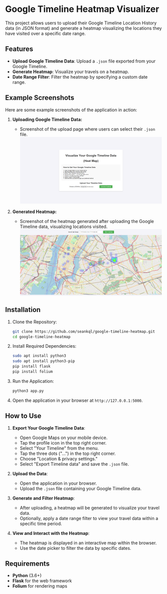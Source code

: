 # Google Timeline Heatmap Visualizer

This project allows users to upload their Google Timeline Location History data (in JSON format) and generate a heatmap visualizing the locations they have visited over a specific date range.

## Features

-   **Upload Google Timeline Data**: Upload a `.json` file exported from your Google Timeline.
-   **Generate Heatmap**: Visualize your travels on a heatmap.
-   **Date Range Filter**: Filter the heatmap by specifying a custom date range.

## Example Screenshots

Here are some example screenshots of the application in action:
1. **Uploading Google Timeline Data:**
   - Screenshot of the upload page where users can select their `.json` file.
   ![Upload Screen](./assets/upload_screen_example.png)

2. **Generated Heatmap:**
   - Screenshot of the heatmap generated after uploading the Google Timeline data, visualizing locations visited.
   ![Heatmap Example](./assets/heatmap_example.png)

## Installation

1.  Clone the Repository:
    ```bash
    git clone https://github.com/seankql/google-timeline-heatmap.git
    cd google-timeline-heatmap
    ```
2.  Install Required Dependencies:
    ```bash
    sudo apt install python3
    sudo apt install python3-pip
    pip install flask
    pip install folium
    ```
3.  Run the Application:
    ```bash
    python3 app.py
    ```
4.  Open the application in your browser at `http://127.0.0.1:5000`.

## How to Use

1.  **Export Your Google Timeline Data**:
    -   Open Google Maps on your mobile device.
    -   Tap the profile icon in the top right corner.
    -   Select "Your Timeline" from the menu.
    -   Tap the three dots ("...") in the top right corner.
    -   Choose "Location & privacy settings."
    -   Select "Export Timeline data" and save the `.json` file.

2.  **Upload the Data**:
    -   Open the application in your browser.
    -   Upload the `.json` file containing your Google Timeline data.

3.  **Generate and Filter Heatmap**:
    -   After uploading, a heatmap will be generated to visualize your travel data.
    -   Optionally, apply a date range filter to view your travel data within a specific time period.

4.  **View and Interact with the Heatmap**:
    -   The heatmap is displayed in an interactive map within the browser.
    -   Use the date picker to filter the data by specific dates.

## Requirements

-   **Python** (3.6+)
-   **Flask** for the web framework
-   **Folium** for rendering maps

